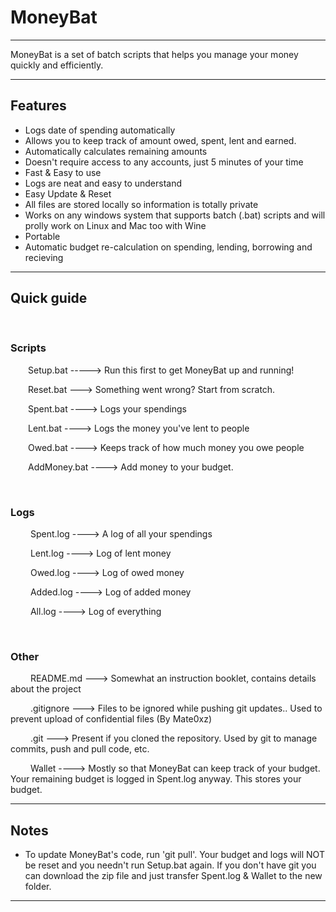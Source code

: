 # MoneyBat

----


MoneyBat is a set of batch scripts that helps you manage your money quickly and efficiently. 


----

<h2> Features </h2>

- Logs date of spending automatically
- Allows you to keep track of amount owed, spent, lent and earned.
- Automatically calculates remaining amounts
- Doesn't require access to any accounts, just 5 minutes of your time
- Fast & Easy to use
- Logs are neat and easy to understand
- Easy Update & Reset
- All files are stored locally so information is totally private
- Works on any windows system that supports batch (.bat) scripts and will prolly work on Linux and Mac too with Wine
- Portable
- Automatic budget re-calculation on spending, lending, borrowing and recieving

----

<h2> Quick guide </h2>

&emsp; <h3> Scripts </h3>

&emsp;&emsp;Setup.bat -----> Run this first to get MoneyBat up and running!

&emsp;&emsp;Reset.bat ---> Something went wrong? Start from scratch.

&emsp;&emsp;Spent.bat ----> Logs your spendings

&emsp;&emsp;Lent.bat ----> Logs the money you've lent to people

&emsp;&emsp;Owed.bat ----> Keeps track of how much money you owe people

&emsp;&emsp;AddMoney.bat ----> Add money to your budget.

&emsp; <h3> Logs </h3>

&emsp;&emsp; Spent.log ----> A log of all your spendings

&emsp;&emsp; Lent.log ----> Log of lent money

&emsp;&emsp; Owed.log ----> Log of owed money

&emsp;&emsp; Added.log ----> Log of added money

&emsp;&emsp; All.log ----> Log of everything

&emsp; <h3> Other </h3>

&emsp;&emsp; README.md ---> Somewhat an instruction booklet, contains details about the project

&emsp;&emsp; .gitignore ---> Files to be ignored while pushing git updates.. Used to prevent upload of confidential files (By Mate0xz)

&emsp;&emsp; .git ---> Present if you cloned the repository. Used by git to manage commits, push and pull code, etc.

&emsp;&emsp; Wallet ----> Mostly so that MoneyBat can keep track of your budget. Your remaining budget is logged in Spent.log anyway. This stores your budget.

-----

<h2> Notes </h2>

- To update MoneyBat's code, run 'git pull'. Your budget and logs will NOT be reset and you needn't run Setup.bat again. If you don't have git you can download the zip file and just transfer Spent.log & Wallet to the new folder.


----
 




